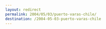 ```yaml
---
layout: redirect
permalink: 2004/05/03/puerto-varas-chile/
destination: /2004-05-03-puerto-varas-chile
---
```

